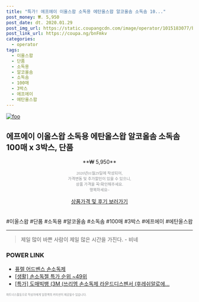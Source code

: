 ```yaml
--- 
title: "특가! 에프에이 이올스왑 소독용 에탄올스왑 알코올솜 소독솜 10..." 
post_money: ₩. 5,950 
post_date: dt. 2020.01.29 
post_img_url: https://static.coupangcdn.com/image/operator/1015183077/b9dc7432-c4a7-6537-2568-f4b2bfa94891.jpg 
post_link_url: https://coupa.ng/bnFmkv 
categories: 
  - operator 
tags: 
  - 이올스왑 
  - 단품 
  - 소독용 
  - 알코올솜 
  - 소독솜 
  - 100매 
  - 3박스 
  - 에프에이 
  - 에탄올스왑 
--- 
```

[![foo](https://static.coupangcdn.com/image/operator/1015183077/b9dc7432-c4a7-6537-2568-f4b2bfa94891.jpg)](https://coupa.ng/bnFmkv) 

## 에프에이 이올스왑 소독용 에탄올스왑 알코올솜 소독솜 100매 x 3박스, 단품 
<p style="text-align: center;">**₩ 5,950**</p> 
<p style="text-align: center;"><span style="color: #898c8f; font-family: Georgia,Times,serif; font-size: 0.75em;">2020년01월29일에 작성되어, <br>가격변동 및 추가할인이 있을 수 있으니,<br> 상품 가격을 꼭!확인해주세요.<br>행복하세요~</span> 
</p>	 
<div markdown="0" style="text-align: center;"><a href="https://coupa.ng/bnFmkv" class="btn btn--success">상품가격 및 후기 보러가기</a></div> 
<br><br> 
  #이올스왑 #단품 #소독용 #알코올솜 #소독솜 #100매 #3박스 #에프에이 #에탄올스왑 
<hr> 

> 제일 많이 바쁜 사람이 제일 많은 시간을 가진다. - 비네 


### POWER LINK

* <a href="https://blog.naver.com/fasyy4321/221786978898" target="_blank">퓨렐 어드벤스 손소독제</a>
* <a href="https://blog.naver.com/sakai111/221786796589" target="_blank"> [생활] 손소독젤 특가 순위 ~49위</a>
* <a href="https://blog.naver.com/sakai111/221790100430" target="_blank">[특가] 도매빅뱅 (3M (쓰리엠 손소독제 라운드디스펜서 (후레쉬알로에...</a>

<span style="color: #898c8f; font-family: Georgia,Times,serif; font-size: 0.55em;">파트너스활동으로 작성자에게 일정액의 커미션이 제공될수 있습니다.</span> 
